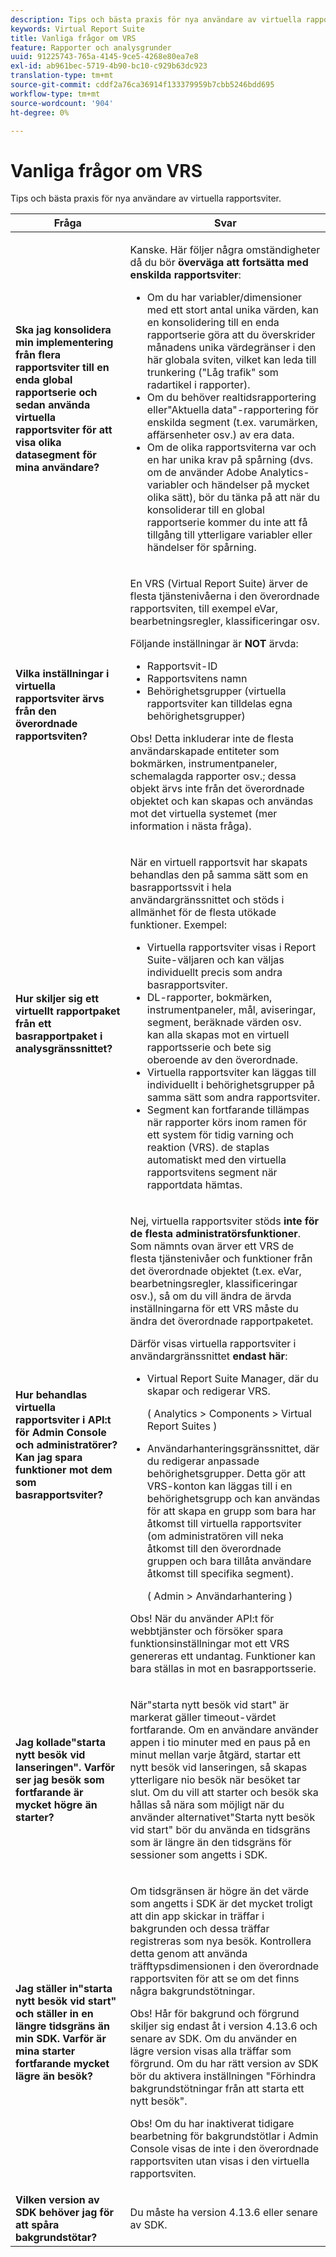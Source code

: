 ```yaml
---
description: Tips och bästa praxis för nya användare av virtuella rapportsviter.
keywords: Virtual Report Suite
title: Vanliga frågor om VRS
feature: Rapporter och analysgrunder
uuid: 91225743-765a-4145-9ce5-4268e80ea7e8
exl-id: ab961bec-5719-4b90-bc10-c929b63dc923
translation-type: tm+mt
source-git-commit: cddf2a76ca36914f133379959b7cbb5246bdd695
workflow-type: tm+mt
source-wordcount: '904'
ht-degree: 0%

---
```


# Vanliga frågor om VRS

Tips och bästa praxis för nya användare av virtuella rapportsviter.

<table id="table_4D9DE70984674B65AD7D40E3D1479CD2"> 
 <thead> 
  <tr> 
   <th colname="col1" class="entry"> Fråga </th> 
   <th colname="col2" class="entry"> Svar </th> 
  </tr> 
 </thead>
 <tbody> 
  <tr> 
   <td colname="col1"> <b>Ska jag konsolidera min implementering från flera rapportsviter till en enda global rapportserie och sedan använda virtuella rapportsviter för att visa olika datasegment för mina användare?</b> </td> 
   <td colname="col2"> <p>Kanske. Här följer några omständigheter då du bör <b>överväga att fortsätta med enskilda rapportsviter</b>: </p> 
    <ul> 
     <li>Om du har variabler/dimensioner med ett stort antal unika värden, kan en konsolidering till en enda rapportserie göra att du överskrider månadens unika värdegränser i den här globala sviten, vilket kan leda till trunkering ("Låg trafik" som radartikel i rapporter). </li> 
     <li>Om du behöver realtidsrapportering eller"Aktuella data"-rapportering för enskilda segment (t.ex. varumärken, affärsenheter osv.) av era data. </li> 
     <li>Om de olika rapportsviterna var och en har unika krav på spårning (dvs. om de använder Adobe Analytics-variabler och händelser på mycket olika sätt), bör du tänka på att när du konsoliderar till en global rapportserie kommer du inte att få tillgång till ytterligare variabler eller händelser för spårning. </li> 
    </ul> </td> 
  </tr> 
  <tr> 
   <td colname="col1"> <b>Vilka inställningar i virtuella rapportsviter ärvs från den överordnade rapportsviten?  </b> </td> 
   <td colname="col2"> <p>En VRS (Virtual Report Suite) ärver de flesta tjänstenivåerna i den överordnade rapportsviten, till exempel eVar, bearbetningsregler, klassificeringar osv. </p> <p>Följande inställningar är <b>NOT</b> ärvda: </p> 
    <ul> 
     <li>Rapportsvit-ID </li> 
     <li>Rapportsvitens namn </li> 
     <li>Behörighetsgrupper (virtuella rapportsviter kan tilldelas egna behörighetsgrupper) </li> 
    </ul> <p>Obs!  Detta inkluderar inte de flesta användarskapade entiteter som bokmärken, instrumentpaneler, schemalagda rapporter osv.; dessa objekt ärvs inte från det överordnade objektet och kan skapas och användas mot det virtuella systemet (mer information i nästa fråga). </p> </td> 
  </tr> 
  <tr> 
   <td colname="col1"> <b>Hur skiljer sig ett virtuellt rapportpaket från ett basrapportpaket i analysgränssnittet?</b> </td> 
   <td colname="col2"> <p>När en virtuell rapportsvit har skapats behandlas den på samma sätt som en basrapportssvit i hela användargränssnittet och stöds i allmänhet för de flesta utökade funktioner. Exempel: </p> 
    <ul> 
     <li>Virtuella rapportsviter visas i Report Suite-väljaren och kan väljas individuellt precis som andra basrapportsviter. </li> 
     <li>DL-rapporter, bokmärken, instrumentpaneler, mål, aviseringar, segment, beräknade värden osv. kan alla skapas mot en virtuell rapportsserie och bete sig oberoende av den överordnade. </li> 
     <li>Virtuella rapportsviter kan läggas till individuellt i behörighetsgrupper på samma sätt som andra rapportsviter. </li> 
     <li>Segment kan fortfarande tillämpas när rapporter körs inom ramen för ett system för tidig varning och reaktion (VRS). de staplas automatiskt med den virtuella rapportsvitens segment när rapportdata hämtas. </li> 
    </ul> </td> 
  </tr> 
  <tr> 
   <td colname="col1"> <b>Hur behandlas virtuella rapportsviter i API:t för Admin Console och administratörer? Kan jag spara funktioner mot dem som basrapportsviter? </b> </td> 
   <td colname="col2"> <p>Nej, virtuella rapportsviter stöds <b>inte för de flesta administratörsfunktioner</b>. Som nämnts ovan ärver ett VRS de flesta tjänstenivåer och funktioner från det överordnade objektet (t.ex. eVar, bearbetningsregler, klassificeringar osv.), så om du vill ändra de ärvda inställningarna för ett VRS måste du ändra det överordnade rapportpaketet. </p> <p>Därför visas virtuella rapportsviter i användargränssnittet <b>endast här</b>: </p> 
    <ul> 
     <li>Virtual Report Suite Manager, där du skapar och redigerar VRS. <p>( <span class="ignoretag"> <span class="uicontrol"> Analytics </span> &gt; <span class="uicontrol"> Components </span> &gt; <span class="uicontrol"> Virtual Report Suites </span> </span>) </p> </li> 
     <li id="li_E2B3F61A3013402697DCF6E0D32A62DC"> Användarhanteringsgränssnittet, där du redigerar anpassade behörighetsgrupper. Detta gör att VRS-konton kan läggas till i en behörighetsgrupp och kan användas för att skapa en grupp som bara har åtkomst till virtuella rapportsviter (om administratören vill neka åtkomst till den överordnade gruppen och bara tillåta användare åtkomst till specifika segment). <p>( <span class="ignoretag"> <span class="uicontrol"> Admin </span> &gt; <span class="uicontrol"> Användarhantering </span> </span>) </p> </li> 
    </ul> <p>Obs!  När du använder API:t för webbtjänster och försöker spara funktionsinställningar mot ett VRS genereras ett undantag. Funktioner kan bara ställas in mot en basrapportsserie. </p> </td> 
  </tr> 
  <tr> 
   <td colname="col1"> <b> Jag kollade"starta nytt besök vid lanseringen". Varför ser jag besök som fortfarande är mycket högre än starter?</b> </td> 
   <td colname="col2"> <p> När"starta nytt besök vid start" är markerat gäller timeout-värdet fortfarande. Om en användare använder appen i tio minuter med en paus på en minut mellan varje åtgärd, startar ett nytt besök vid lanseringen, så skapas ytterligare nio besök när besöket tar slut. Om du vill att starter och besök ska hållas så nära som möjligt när du använder alternativet"Starta nytt besök vid start" bör du använda en tidsgräns som är längre än den tidsgräns för sessioner som angetts i SDK. </p> </td> 
  </tr> 
  <tr> 
   <td colname="col1"> <b> Jag ställer in"starta nytt besök vid start" och ställer in en längre tidsgräns än min SDK. Varför är mina starter fortfarande mycket lägre än besök?</b> </td> 
   <td colname="col2"> <p> Om tidsgränsen är högre än det värde som angetts i SDK är det mycket troligt att din app skickar in träffar i bakgrunden och dessa träffar registreras som nya besök. Kontrollera detta genom att använda träfftypsdimensionen i den överordnade rapportsviten för att se om det finns några bakgrundstötningar. </p> <p> <p>Obs! Hår för bakgrund och förgrund skiljer sig endast åt i version 4.13.6 och senare av SDK. Om du använder en lägre version visas alla träffar som förgrund. Om du har rätt version av SDK bör du aktivera inställningen "Förhindra bakgrundstötningar från att starta ett nytt besök". </p> </p> <p> <p>Obs! Om du har inaktiverat tidigare bearbetning för bakgrundstötlar i Admin Console visas de inte i den överordnade rapportsviten utan visas i den virtuella rapportsviten. </p> </p> </td> 
  </tr> 
  <tr> 
   <td colname="col1"> <b> Vilken version av SDK behöver jag för att spåra bakgrundstötar?</b> </td> 
   <td colname="col2"> <p> Du måste ha version 4.13.6 eller senare av SDK. </p> </td> 
  </tr> 
 </tbody> 
</table>
